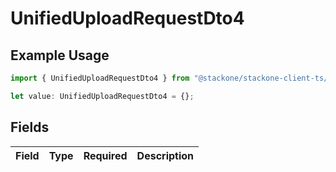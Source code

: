# UnifiedUploadRequestDto4

## Example Usage

```typescript
import { UnifiedUploadRequestDto4 } from "@stackone/stackone-client-ts/sdk/models/shared";

let value: UnifiedUploadRequestDto4 = {};
```

## Fields

| Field       | Type        | Required    | Description |
| ----------- | ----------- | ----------- | ----------- |